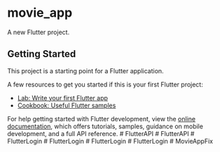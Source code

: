 # movie_app

A new Flutter project.

## Getting Started

This project is a starting point for a Flutter application.

A few resources to get you started if this is your first Flutter project:

- [Lab: Write your first Flutter app](https://docs.flutter.dev/get-started/codelab)
- [Cookbook: Useful Flutter samples](https://docs.flutter.dev/cookbook)

For help getting started with Flutter development, view the
[online documentation](https://docs.flutter.dev/), which offers tutorials,
samples, guidance on mobile development, and a full API reference.
#   F l u t t e r A P I  
 #   F l u t t e r A P I  
 #   F l u t t e r L o g i n  
 #   F l u t t e r L o g i n  
 #   F l u t t e r L o g i n  
 #   F l u t t e r L o g i n  
 #   M o v i e A p p F i x  
 